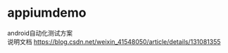 # appiumdemo

android自动化测试方案   
说明文档 https://blog.csdn.net/weixin_41548050/article/details/131081355
